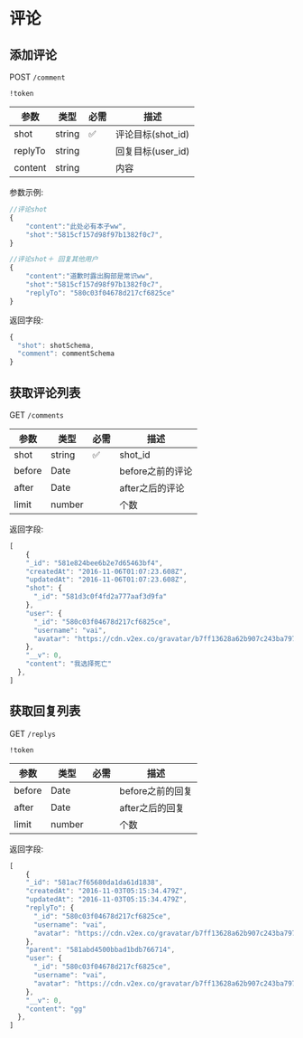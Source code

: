 # 评论

## 添加评论

POST `/comment`

`!token`

|参数|类型|必需|描述|
|---|---|---|---|
|shot|string|✅|评论目标(shot_id)|
|replyTo|string||回复目标(user_id)|
|content|string||内容|

参数示例:

```js
//评论shot
{
	"content":"此处必有本子ww",
	"shot":"5815cf157d98f97b1382f0c7",
}

//评论shot＋ 回复其他用户
{
	"content":"道歉时露出胸部是常识ww",
	"shot":"5815cf157d98f97b1382f0c7",
	"replyTo": "580c03f04678d217cf6825ce"
}
```

返回字段:
```js
{
  "shot": shotSchema,
  "comment": commentSchema
}
```


## 获取评论列表

GET `/comments`

|参数|类型|必需|描述|
|---|---|---|---|
|shot|string|✅|shot_id|
|before|Date||before之前的评论|
|after|Date||after之后的评论|
|limit|number||个数|


返回字段:
```js
[
	{
    "_id": "581e824bee6b2e7d65463bf4",
    "createdAt": "2016-11-06T01:07:23.608Z",
    "updatedAt": "2016-11-06T01:07:23.608Z",
    "shot": {
      "_id": "581d3c0f4fd2a777aaf3d9fa"
    },
    "user": {
      "_id": "580c03f04678d217cf6825ce",
      "username": "vai",
      "avatar": "https://cdn.v2ex.co/gravatar/b7ff13628a62b907c243ba797d190fbe"
    },
    "__v": 0,
    "content": "我选择死亡"
  },
]
```

## 获取回复列表

GET `/replys`

`!token`

|参数|类型|必需|描述|
|---|---|---|---|
|before|Date||before之前的回复|
|after|Date||after之后的回复|
|limit|number||个数|


返回字段:
```js
[
	{
    "_id": "581ac7f65680da1da61d1838",
    "createdAt": "2016-11-03T05:15:34.479Z",
    "updatedAt": "2016-11-03T05:15:34.479Z",
    "replyTo": {
      "_id": "580c03f04678d217cf6825ce",
      "username": "vai",
      "avatar": "https://cdn.v2ex.co/gravatar/b7ff13628a62b907c243ba797d190fbe"
    },
    "parent": "581abd4500bbad1bdb766714",
    "user": {
      "_id": "580c03f04678d217cf6825ce",
      "username": "vai",
      "avatar": "https://cdn.v2ex.co/gravatar/b7ff13628a62b907c243ba797d190fbe"
    },
    "__v": 0,
    "content": "gg"
  },
]
```
